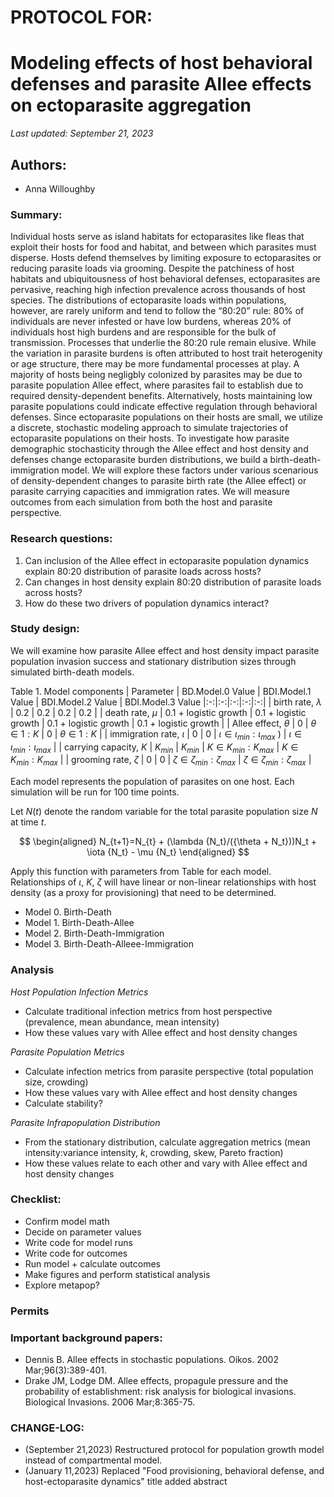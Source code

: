 # PROTOCOL FOR: 
# Modeling effects of host behavioral defenses and parasite Allee effects on ectoparasite aggregation 

_Last updated: September 21, 2023_

## Authors: 

* Anna Willoughby

### Summary: 

Individual hosts serve as island habitats for ectoparasites like fleas that exploit their hosts for food and habitat, and between which parasites must disperse. Hosts defend themselves by limiting exposure to ectoparasites or reducing parasite loads via grooming. Despite the patchiness of host habitats and ubiquitousness of host behavioral defenses, ectoparasites are pervasive, reaching high infection prevalence across thousands of host species. The distributions of ectoparasite loads within populations, however, are rarely uniform and tend to follow the “80:20” rule: 80% of individuals are never infested or have low burdens, whereas 20% of individuals host high burdens and are responsible for the bulk of transmission. Processes that underlie the 80:20 rule remain elusive. While the variation in parasite burdens is often attributed to host trait heterogenity or age structure, there may be more fundamental processes at play. A majority of hosts being negligbly colonized by parasites may be due to parasite population Allee effect, where parasites fail to establish due to required density-dependent benefits. Alternatively, hosts maintaining low parasite populations could indicate effective regulation through behavioral defenses. Since ectoparasite populations on their hosts are small, we utilize a discrete, stochastic modeling approach to simulate trajectories of ectoparasite populations on their hosts. To investigate how parasite demographic stochasticity through the Allee effect and host density and defenses change ectoparasite burden distributions, we build a birth-death-immigration model. We will explore these factors under various scenarious of density-dependent changes to parasite birth rate (the Allee effect) or parasite carrying capacities and immigration rates. We will measure outcomes from each simulation from both the host and parasite perspective. 

### Research questions:
 1) Can inclusion of the Allee effect in ectoparasite population dynamics explain 80:20 distribution of parasite loads across hosts? 
 2) Can changes in host density explain 80:20 distribution of parasite loads across hosts? 
 3) How do these two drivers of population dynamics interact?

### Study design:

We will examine how parasite Allee effect and host density impact parasite population invasion success and stationary distribution sizes through simulated birth-death models. 

Table 1. Model components
| Parameter  | BD.Model.0 Value | BDI.Model.1 Value | BDI.Model.2 Value | BDI.Model.3 Value
|:-:|:-:|:-:|:-:|:-:|
| birth rate, $\lambda$  | 0.2 |  0.2 | 0.2 |  0.2 | 
| death rate, $\mu$ | 0.1 + logistic growth | 0.1 + logistic growth | 0.1 + logistic growth  | 0.1 + logistic growth | 
| Allee effect, $\theta$  | 0 | $\theta \in 1:K$ | 0 |  $\theta \in 1:K$ |
| immigration rate, $\iota$ | 0 |  0  | $\iota \in \iota_{min}:\iota_{max}$ ) |   $\iota \in \iota_{min}:\iota_{max}$ |
| carrying capacity, $K$ | $K_{min}$ | $K_{min}$ | $K \in K_{min}:K_{max}$ |  $K \in K_{min}:K_{max}$  |
| grooming rate, $\zeta$ | 0 | 0 | $\zeta \in \zeta_{min}:\zeta_{max}$ | $\zeta \in \zeta_{min}:\zeta_{max}$ |

Each model represents the population of parasites on one host. Each simulation will be run for 100 time points. 

Let $N(t)$ denote the random variable for the total parasite population size $N$ at time $t$. 

$$
\begin{aligned}
N_{t+1}=N_{t} + (\lambda {N_t}/({\theta + N_t}))N_t + \iota {N_t} - \mu {N_t}
\end{aligned}
$$

Apply this function with parameters from Table for each model. Relationships of $\iota$, $K$, $\zeta$ will have linear or non-linear relationships with host density (as a proxy for provisioning) that need to be determined. 
- Model 0. Birth-Death 
- Model 1. Birth-Death-Allee
- Model 2. Birth-Death-Immigration
- Model 3. Birth-Death-Alleee-Immigration


### Analysis 

_Host Population Infection Metrics_

* Calculate traditional infection metrics from host perspective (prevalence, mean abundance, mean intensity)
* How these values vary with Allee effect and host density changes

_Parasite Population Metrics_

* Calculate infection metrics from parasite perspective (total population size, crowding)
* How these values vary with Allee effect and host density changes
* Calculate stability? 

_Parasite Infrapopulation Distribution_

* From the stationary distribution, calculate aggregation metrics (mean intensity:variance intensity, $k$, crowding, skew, Pareto fraction)
* How these values relate to each other and vary with Allee effect and host density changes 

### Checklist: 

* Confirm model math 
* Decide on parameter values
* Write code for model runs
* Write code for outcomes
* Run model + calculate outcomes
* Make figures and perform statistical analysis
* Explore metapop? 

### Permits

### Important background papers: 
- Dennis B. Allee effects in stochastic populations. Oikos. 2002 Mar;96(3):389-401.
- Drake JM, Lodge DM. Allee effects, propagule pressure and the probability of establishment: risk analysis for biological invasions. Biological Invasions. 2006 Mar;8:365-75.

### CHANGE-LOG:
- (September 21,2023) Restructured protocol for population growth model instead of compartmental model. 
- (January 11,2023) Replaced "Food provisioning, behavioral defense, and host-ectoparasite dynamics" title added abstract
